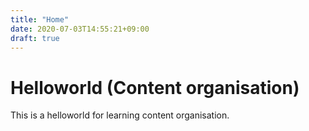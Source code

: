 ```yaml
---
title: "Home"
date: 2020-07-03T14:55:21+09:00
draft: true
---
```


# Helloworld (Content organisation)

This is a helloworld for learning content organisation.